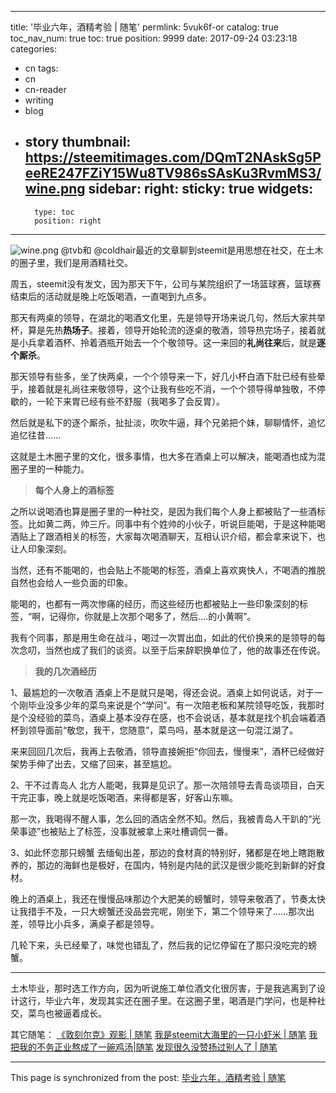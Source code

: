 
---
title: '毕业六年，酒精考验 | 随笔'
permlink: 5vuk6f-or
catalog: true
toc_nav_num: true
toc: true
position: 9999
date: 2017-09-24 03:23:18
categories:
- cn
tags:
- cn
- cn-reader
- writing
- blog
- story
thumbnail: https://steemitimages.com/DQmT2NAskSg5PeeRE247FZiY15Wu8TV986sSAsKu3RvmMS3/wine.png
sidebar:
    right:
        sticky: true
widgets:
    -
        type: toc
        position: right
---


![wine.png](https://steemitimages.com/DQmT2NAskSg5PeeRE247FZiY15Wu8TV986sSAsKu3RvmMS3/wine.png)
@tvb和 @coldhair最近的文章聊到steemit是用思想在社交，在土木的圈子里，我们是用酒精社交。

周五，steemit没有发文，因为那天下午，公司与某院组织了一场篮球赛，篮球赛结束后的活动就是晚上吃饭喝酒，一直喝到九点多。

那天有两桌的领导，在湖北的喝酒文化里，先是领导开场来说几句，然后大家共举杯，算是先热**热场子**。接着，领导开始轮流的逐桌的敬酒，领导热完场子，接着就是小兵拿着酒杯、拎着酒瓶开始去一个个敬领导。这一来回的**礼尚往来**后，就是**逐个厮杀**。

那天领导有些多，坐了快两桌，一个个领导来一下，好几小杯白酒下肚已经有些晕乎，接着就是礼尚往来敬领导，这个让我有些吃不消，一个个领导得单独敬，不停歇的，一轮下来胃已经有些不舒服（我喝多了会反胃）。

然后就是私下的逐个厮杀，扯扯淡，吹吹牛逼，拜个兄弟把个妹，聊聊情怀，追忆追忆往昔......

这就是土木圈子里的文化，很多事情，也大多在酒桌上可以解决，能喝酒也成为混圈子里的一种能力。

>**每个人身上的酒标签**

之所以说喝酒也算是圈子里的一种社交，是因为我们每个人身上都被贴了一些酒标签。比如黄二两，帅三斤。同事中有个姓帅的小伙子，听说巨能喝，于是这种能喝酒贴上了跟酒相关的标签，大家每次喝酒聊天，互相认识介绍，都会拿来说下，也让人印象深刻。

当然，还有不能喝的，也会贴上不能喝的标签，酒桌上喜欢爽快人，不喝酒的推脱自然也会给人一些负面的印象。

能喝的，也都有一两次惨痛的经历，而这些经历也都被贴上一些印象深刻的标签，“啊，记得你，你就是上次那个喝多了，然后....的小黄啊”。

我有个同事，那是用生命在战斗，喝过一次胃出血，如此的代价换来的是领导的每次念叨，当然也成了我们的谈资。以至于后来辞职换单位了，他的故事还在传说。

>**我的几次酒经历**

1、最尴尬的一次敬酒
酒桌上不是就只是喝，得还会说。酒桌上如何说话，对于一个刚毕业没多少年的菜鸟来说是个“学问”。有一次陪老板和某院领导吃饭，我那时是个没经验的菜鸟，酒桌上基本没存在感，也不会说话，基本就是找个机会端着酒杯到领导面前“敬您，我干，您随意”，菜鸟吗，基本就是这一句混江湖了。

来来回回几次后，我再上去敬酒，领导直接婉拒“你回去，慢慢来”，酒杯已经做好架势手伸了出去，又缩了回来，甚至尴尬。

2、干不过青岛人
北方人能喝，我算是见识了。那一次陪领导去青岛谈项目，白天干完正事，晚上就是吃饭喝酒，来得都是客，好客山东嘛。

那一次，我喝得不醒人事，怎么回的酒店全然不知。然后，我被青岛人干趴的“光荣事迹”也被贴上了标签，没事就被拿上来吐槽调侃一番。

3、如此怀恋那只螃蟹
去缅甸出差，那边的食材真的特别好，猪都是在地上瞎跑散养的，那边的海鲜也是极好，在国内，特别是内陆的武汉是很少能吃到新鲜的好食材。

晚上的酒桌上，我还在慢慢品味那边个大肥美的螃蟹时，领导来敬酒了，节奏太快让我措手不及，一只大螃蟹还没品尝完呢，刚坐下，第二个领导来了......那次出差，领导比小兵多，满桌子都是领导。

几轮下来，头已经晕了，味觉也错乱了，然后我的记忆停留在了那只没吃完的螃蟹。

---

土木毕业，那时选工作方向，因为听说施工单位酒文化很厉害，于是我逃离到了设计这行，毕业六年，发现其实还在圈子里。在这圈子里，喝酒是门学问，也是种社交，菜鸟也被逼着成长。

其它随笔：
[《敦刻尔克》观影 | 随笔](https://steemit.com/cn/@yellowbird/5fcam2-or)
[我是steemit大海里的一只小虾米 | 随笔](https://steemit.com/cn/@yellowbird/steemit-or)
[我把我的不务正业熬成了一碗鸡汤|随笔](https://steemit.com/cn/@yellowbird/6unuzb-or)
[发现很久没赞扬过别人了 | 随笔](https://steemit.com/cn/@yellowbird/75mkyb-or)

- - -

This page is synchronized from the post: [毕业六年，酒精考验 | 随笔](https://steemit.com/@yellowbird/5vuk6f-or)
